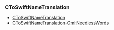 ### CToSwiftNameTranslation

* [CToSwiftNameTranslation](https://github.com/apple/swift/blob/main/docs/CToSwiftNameTranslation.md)
* [CToSwiftNameTranslation-OmitNeedlessWords](https://github.com/apple/swift/blob/main/docs/CToSwiftNameTranslation-OmitNeedlessWords.md)

